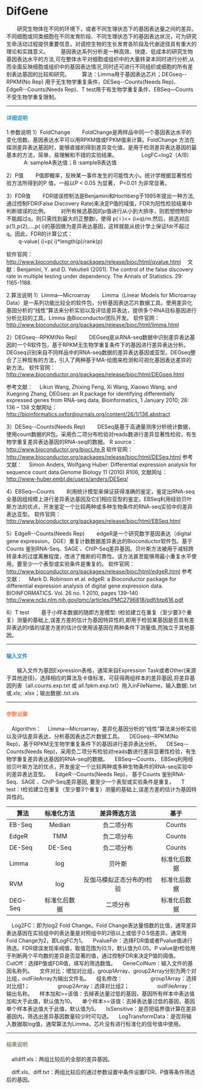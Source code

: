 # DifGene
　　研究生物体在不同的环境下，或者不同生理状态下的基因表达量之间的差异。不同细胞或同类细胞在不同发育阶段、不同生理状态下的基因表达状况，可为研究生命活动过程提供重要信息，对调控生物的生长发育各阶段及代谢途径具有重大的理论和实践意义。
　　基因表达系列分析是一种高效、快捷、低成本的研究生物基因表达水平的方法,可在整体水平对细胞或组织中的大量转录本同时进行分析,从而全面反映细胞或组织中的基因表达情况,同时还可进行不同组织或细胞的所有差别表达基因的比较和研究。
　　算法：Limma用于基因表达芯片；DEGseq--RPKM(No Rep) 用于无生物学重复条件，DESeq--Counts(Needs Rep)、EdgeR--Counts(Needs Rep)、T test用于有生物学重复条件、EBSeq—Counts 不受生物学重复限制。
****
#### **<span class="glyphicon glyphicon-tags" aria-hidden="true" style="color:#3090C7"></span></i><span style="color:#3090C7"> 详细说明**

1.参数说明
1）FoldChange
　　FoldChange是两样品中同一个基因表达水平的变化倍数。基因表达水平可以用RPKM值或FPKM值来计算。FoldChange 方法在探测差异表达基因时，能够直接的得到差异变化值，是用于检测差异表达基因的最基本的方法，简单，易理解和不错的实验结果。
　　　　 LogFC=log2（A/B）
　　　 A: sampleA表达值；B :sampleB表达值

2）P值
　　P值即概率，反映某一事件发生的可能性大小。统计学根据显著性检验方法所得到的P 值，一般以P < 0.05 为显著， P<0.01 为非常显著。

3）FDR值
　　FDR错误控制法是Benjamini和Hochberg于1995年提出一种方法,通过控制FDR(False Discovery Rate)来决定P值的域值，FDR为阳性检验结果中判断错误的比例。
　　对所有候选基因的p值进行从小到大排序，则若想控制fdr不能超过q，则只需找到最大的正整数i，使得 p( i )<= (i×q)/m.然后，挑选对应p(1),p(2),...,p( i)的基因做为差异表达基因，这样就能从统计学上保证fdr不超过q。因此，FDR的计算公式：    
　　  q-value( i)=p( i)*length(p)/rank(p)

软件官网：
　http://www.bioconductor.org/packages/release/bioc/html/qvalue.html
　文献：Benjamini, Y. and D. Yekutieli (2001). The control of the false discovery rate in multiple testing under dependency. The Annals of Statistics. 29: 1165-1188.

2.算法说明
1）Limma—Microarray
　　Limma（Linear Models for Microarray Data）是一系列功能比较全的软件包，分析基因表达芯片数据工具。使用差异化基因分析的“线性”算法来分析实验以及评估差异表达，提供多个RNA目标基因进行分析比较的工具。Limma 由Bioconductor团队开发。
软件官网：
　http://www.bioconductor.org/packages/release/bioc/html/limma.html         
     
2）DEGseq--RPKM(No Rep)
　　DEGseq是从RNA-seq数据中识别差异表达基因的一个R软件包，基于RPKM无生物学重复条件下的基因进行差异表达分析。DEGseq识别来自不同样品中的RNA-seq数据的差异表达基因或亚型。DEGseq整合了三种现有的方法，引入了两种基于MA-绘图来检测和可视化基因表达差异的新方法。
软件官网：
　http://www.bioconductor.org/packages/release/bioc/html/DEGseq.html

参考文献：
　Likun Wang, Zhixing Feng, Xi Wang, Xiaowo Wang, and Xuegong Zhang, DEGseq: an R package for identifying differentially expressed genes from RNA-seq data, Bioinformatics, 1 January 2010; 26: 136 – 138
文献网址：
　http://bioinformatics.oxfordjournals.org/content/26/1/136.abstract

3）DESeq--Counts(Needs Rep)
　　DESeq是基于高通量测序分析统计数据，使用count数据的R包。采用负二项分布检验对reads数进行差异显著性检验，有生物学重复差异表达基因的RNA-seq的数据。
R source：
 　http://www.bioconductor.org/biocLite.R
软件官网：
　http://www.bioconductor.org/packages/release/bioc/html/DESeq.html
参考文献：
　Simon Anders, Wolfgang Huber: Differential expression analysis for sequence count data.Genome Biology 11 (2010) R106,
文献网址：
　http://www-huber.embl.de/users/anders/DESeq/

4）EBSeq—Counts
　　利用统计模型来保证获得准确的鉴定，鉴定出RNA-seq全基因组规模上进行差异表达基因及它们相应亚型的鉴定。EBSeq利用经验贝叶斯方法的优点，开发鉴定一个比较两种或多种生物条件的RNA-seq实验中的差异表达亚型。
软件官网：
　http://www.bioconductor.org/packages/release/bioc/html/EBSeq.html

5）EdgeR--Counts(Needs Rep)
　　edgeR是一个研究数字基因表达（digital gene expression，DGE）重复计数数据差异表达的Bioconductor软件包。基于Counts 鉴别RNA-Seq、SAGE 、ChIP-Seq差异基因。贝叶斯方法被用于减轻跨转录本的过度离散程度，改进了推断的可靠性。该方法甚至能够用最小重复水平使用，要至少一个表型或实验条件是重复的。
软件官网：
　http://www.bioconductor.org/packages/release/bioc/html/edgeR.html
参考文献：
　Mark D. Robinson et al. edgeR: a Bioconductor package for differential expression analysis of digital gene expression data. BIOINFORMATICS. Vol. 26 no. 1 2010, pages 139–140
　http://www.ncbi.nlm.nih.gov/pmc/articles/PMC2796818/pdf/btp616.pdf

6）T test
　　基于小样本数据的随即方差模型: t检验建立在重复（至少要3个重复）测量的基础上,误差方差的估计为基因特异性的,即用于检验某基因是否具有差异表达的t值的误差方差的估计仅使用该基因在两种条件下测量值,而独立于其他基因。
**** 
#### **<i class="fa fa-dot-circle-o" aria-hidden="true" style="color:#3090C7"></i><span style="color:#3090C7"> 输入文件**

 　　输入文件为基因Expression表格，通常来自Expression Task或者Other(来源于其他途径)，选择相应的算法及卡值标准，可获得两组样本的差异基因,将差异基因列表（all.counts.exp.txt 或 all.fpkm.exp.txt）拖入inFileName，输入数据:.txt 或.xls; .xlsx；输出数据:.txt.xls

****
#### **<i class="fa fa-cog" aria-hidden="true" style="color:#F88158"></i> <span style="color:#F88158">参数设置**

　<label id='algorithm'>Algorithm：</label>
　Limma—Microarray，差异化基因分析的“线性”算法来分析实验以及评估差异表达，分析基因表达芯片数据工具。
　DEGseq--RPKM(No Rep)，基于RPKM无生物学重复条件下的基因进行差异表达分析。
　DESeq--Counts(Needs Rep)，采用负二项分布检验对reads数进行差异显著性检验，有生物学重复差异表达基因的RNA-seq的数据。
　EBSeq—Counts， EBSeq利用经验贝叶斯方法的优点，开发鉴定一个比较两种或多种生物条件的RNA-seq实验中的差异表达亚型。
　EdgeR--Counts(Needs Rep)， 基于Counts 鉴别RNA-Seq、SAGE 、ChIP-Seq差异基因, 要至少一个表型或实验条件是重复。
　T test：t检验建立在重复（至少要3个重复）测量的基础上,误差方差的估计为基因特异性的。

| 算法        | 标准化方法   | 差异筛选方法  |基于|
| ------- |  :----:| :----:  | :----:  |
| EB-Seq        | Median   | 负二项分布  |Counts|
| EdgeR        | TMM   | 负二项分布 |Counts|
| DE-Seq        | DE-Seq  |负二项分布  |Counts|
| Limma       | log   | 贝叶斯  |标准化后数据|
| RVM       | log   | 反伽马模拟正态分布的t检验  |标准化后数据|
| DEG-Seq        | 标准化后数据   | 二项分布  |标准化后数据|

　<label id='logFcCutoff'>Log2FC：</label>即为log2 Fold Change。Fold Change表达量倍数的比值，通常差异表达基因在实验组中的表达量是对照组中的2倍以上或低于0.5倍差异。通常用Fold Change为2，即LogFC为1。
　<label id='pvalueFdr'>PvalueFdr：</label>选择FDR值或者Pvalue值进行筛选。FDR错误发现率阀值，取值范围为(0,1)，默认值为0.05。P value是t检验用于判断两个平均数的差异是否显著的值，通过控制FDR来决定P值的阈值。
　<label id='pvalueCutoff'>CutOff：</label>选择P值或FDR值，填写的筛选数值。
　<label id='colAccId'>GeneColNum：</label>输入文件的基因名称列。
　<label id='colAccId'>文件对比：</label>增加对比组，group1Array、group2Array分别为两个对比组，outFileArray为输出文件名。
　<label id='group1Array'>组名修改：</label>
　　　　　group1Array：选择对比组1；
　　　　　group2Array：选择对比组2；
　　　　　outFileArray：输出名称。
　<label id='样本加和>=该值'>样本加和>=该值：</label>去掉表达量过低的基因，基因所有样本中表达值加和大于此值，默认值为10。
　<label id='单个样本>=该值'>单个样本>=该值：</label>去掉表达量过低的基因，基因单个样本表达值大于此值，默认值为5。
　<label id='isSensitive'>IsSensitive：</label>是否把临界值计算在差异基因内，筛选出差异基因数量较少时可勾选。
　<label id='needToBeLog'>LogTransformData：</label>是否将输入数据取log值，通常算法为Limma，芯片没有进行标准化的信号值中使用。
****
#### **<i class="fa fa-file-text" aria-hidden="true" style="color:#848b79"></i><span style="color:#848b79"> 结果说明**

　alldiff.xls：两组比较后的全部的差异基因。
<div style="text-align:center">
<img data-src="1.png" width="800px"></img>
</div>
　diff.xls、diff.txt：两组比较后的通过参数设置中条件设置FDR、P值等条件筛选后的基因。
<div style="text-align:center">
<img data-src="2.png" width="800px"></img>
</div>
